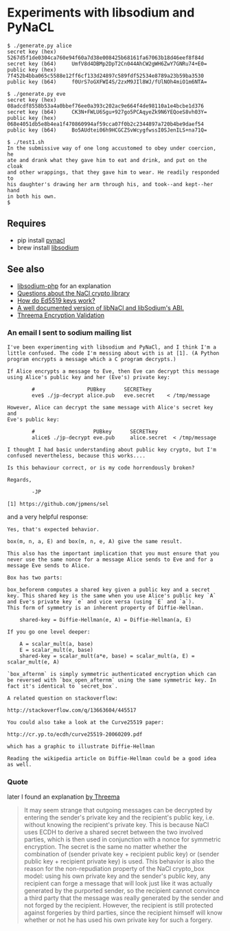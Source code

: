 # Experiments with libsodium and PyNaCL

```
$ ./generate.py alice
secret key (hex)     5267d5f1de0304ca760e94f60a7d38e008425b68161fa67063b18d46eef8f84d
secret key (b64)     UmfV8d4DBMp2DpT2Cn044AhCW2gWH6ZwY7GNRu74+E0=
public key (hex)     7f452b4bba065c5588e12ff6cf133d24897c589fdf52534e8789a23b59ba3530
public key (b64)     f0UrS7oGXFWI4S/2zxM9JIl8WJ/fUlNOh4miO1m6NTA=

$ ./generate.py eve
secret key (hex)     08adcdf8558b53a4a0bbef76ee0a393c202ac9e664f4de98110a1e4bcbe1d376
secret key (b64)     CK3N+FWLU6Sgu+927go5PCAqyeZk9N6YEQoeS8vh03Y=
public key (hex)     068e4051db5e8b4ea1f470860994af59cca07f0b2c2344897a720b4be9daef54
public key (b64)     Bo5AUdtei06h9HCGCZSvWcygfwssI0SJenILS+na71Q=

$ ./test1.sh
In the submissive way of one long accustomed to obey under coercion, he
ate and drank what they gave him to eat and drink, and put on the cloak
and other wrappings, that they gave him to wear. He readily responded to
his daughter's drawing her arm through his, and took--and kept--her hand
in both his own.
$
```

## Requires

* pip install [pynacl](https://github.com/pyca/pynacl)
* brew install [libsodium](https://github.com/jedisct1/libsodium)

## See also

* [libsodium-php](https://github.com/jedisct1/libsodium-php) for an explanation
* [Questions about the NaCl crypto library](http://stackoverflow.com/questions/13663604/questions-about-the-nacl-crypto-library)
* [How do Ed5519 keys work?](http://blog.mozilla.org/warner/2011/11/29/ed25519-keys/)
* [A well documented version of libNaCl and libSodium's ABI.](https://gist.github.com/jpmens/9289631)
* [Threema Encryption Validation](https://threema.ch/validation/)

### An email I sent to sodium mailing list

```
I've been experimenting with libsodium and PyNaCl, and I think I'm a
little confused. The code I'm messing about with is at [1]. (A Python
program encrypts a message which a C program decrypts.)

If Alice encrypts a message to Eve, then Eve can decrypt this message
using Alice's public key and her (Eve's) private key:

        #                 PUBkey      SECRETkey
        eve$ ./jp-decrypt alice.pub   eve.secret    < /tmp/message

However, Alice can decrypt the same message with Alice's secret key and
Eve's public key:

        #                   PUBkey      SECRETkey
        alice$ ./jp-decrypt eve.pub     alice.secret  < /tmp/message

I thought I had basic understanding about public key crypto, but I'm
confused nevertheless, because this works....

Is this behaviour correct, or is my code horrendously broken?

Regards,

        -JP

[1] https://github.com/jpmens/sel
```

and a very helpful response:

```
Yes, that's expected behavior.

box(m, n, a, E) and box(m, n, e, A) give the same result.

This also has the important implication that you must ensure that you
never use the same nonce for a message Alice sends to Eve and for a
message Eve sends to Alice.

Box has two parts:

box_beforenm computes a shared key given a public key and a secret
key. This shared key is the same when you use Alice's public key `A`
and Eve's private key `e` and vice versa (using `E` and `a`).
This form of symmetry is an inherent property of Diffie-Hellman.

    shared-key = Diffie-Hellman(e, A) = Diffie-Hellman(a, E)

If you go one level deeper:

    A = scalar_mult(a, base)
    E = scalar_mult(e, base)
    shared-key = scalar_mult(a*e, base) = scalar_mult(a, E) = scalar_mult(e, A)

`box_afternm` is simply symmetric authenticated encryption which can
be reversed with `box_open_afternm` using the same symmetric key. In
fact it's identical to `secret_box`.

A related question on stackoverflow:

http://stackoverflow.com/q/13663604/445517

You could also take a look at the Curve25519 paper:

http://cr.yp.to/ecdh/curve25519-20060209.pdf

which has a graphic to illustrate Diffie-Hellman

Reading the wikipedia article on Diffie-Hellman could be a good idea as well.
```

### Quote

later I found an explanation [by Threema](https://threema.ch/validation/)

> It may seem strange that outgoing messages can be decrypted by entering the
> sender's private key and the recipient's public key, i.e. without knowing the
> recipient's private key. This is because NaCl uses ECDH to derive a shared
> secret between the two involved parties, which is then used in conjunction
> with a nonce for symmetric encryption. The secret is the same no matter
> whether the combination of (sender private key + recipient public key) or
> (sender public key + recipient private key) is used. This behavior is also
> the reason for the non-repudiation property of the NaCl crypto_box model:
> using his own private key and the sender's public key, any recipient can
> forge a message that will look just like it was actually generated by the
> purported sender, so the recipient cannot convince a third party that the
> message was really generated by the sender and not forged by the recipient.
> However, the recipient is still protected against forgeries by third parties,
> since the recipient himself will know whether or not he has used his own
> private key for such a forgery.

